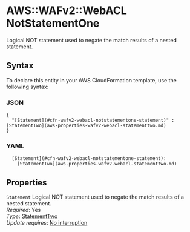 # AWS::WAFv2::WebACL NotStatementOne<a name="aws-properties-wafv2-webacl-notstatementone"></a>

Logical NOT statement used to negate the match results of a nested statement\. 

## Syntax<a name="aws-properties-wafv2-webacl-notstatementone-syntax"></a>

To declare this entity in your AWS CloudFormation template, use the following syntax:

### JSON<a name="aws-properties-wafv2-webacl-notstatementone-syntax.json"></a>

```
{
  "[Statement](#cfn-wafv2-webacl-notstatementone-statement)" : [StatementTwo](aws-properties-wafv2-webacl-statementtwo.md)
}
```

### YAML<a name="aws-properties-wafv2-webacl-notstatementone-syntax.yaml"></a>

```
  [Statement](#cfn-wafv2-webacl-notstatementone-statement): 
    [StatementTwo](aws-properties-wafv2-webacl-statementtwo.md)
```

## Properties<a name="aws-properties-wafv2-webacl-notstatementone-properties"></a>

`Statement`  <a name="cfn-wafv2-webacl-notstatementone-statement"></a>
Logical NOT statement used to negate the match results of a nested statement\.   
*Required*: Yes  
*Type*: [StatementTwo](aws-properties-wafv2-webacl-statementtwo.md)  
*Update requires*: [No interruption](https://docs.aws.amazon.com/AWSCloudFormation/latest/UserGuide/using-cfn-updating-stacks-update-behaviors.html#update-no-interrupt)
